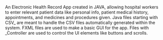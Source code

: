 An Electronic Health Record App created in JAVA, allowing hospital workers to enter relevant patient data like personal info, patient medical history, appointments, and medicines and procedures given. 
Java files starting with CSV_ are meant to handle the CSV files automatically generated within the system.
FXML files are used to make a basic GUI for the app.
Files with _Controller are used to control the UI elements like buttons and scrolls.
